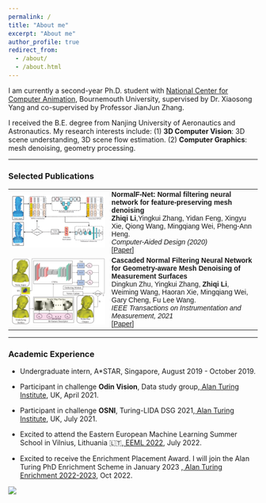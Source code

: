 ```yaml
---
permalink: /
title: "About me"
excerpt: "About me"
author_profile: true
redirect_from: 
  - /about/
  - /about.html
---
```


I am currently a second-year Ph.D. student with [National Center for Computer Animation](https://www.bournemouth.ac.uk/about/our-faculties/faculty-media-communication/national-centre-computer-animation), Bournemouth University, supervised by  Dr. Xiaosong Yang and co-supervised by Professor JianJun Zhang. 

I received the B.E. degree from Nanjing University of Aeronautics and Astronautics. 
My research interests include: (1) **3D Computer Vision**: 3D scene understanding, 3D scene flow estimation. (2) **Computer Graphics**: mesh denoising, geometry processing.

<style>
table, th, td {
  border: none;
  border-collapse: collapse;
}
</style>

_______________________________________________________________________________________________________
<h3>
  <a name="Publications"></a> Selected Publications
</h3>

 <font face="helvetica, ariel, &#39;sans serif&#39;">
            <table cellspacing="0" cellpadding="0" class="noBorder">
                <tbody>
	          <tr>
                    <td class="noBorder" width="40%">
                        <img width="320" src="../images/fig1.png" border="0">
                            </td>
                    <td>
	                    <b>NormalF-Net: Normal filtering neural network for feature-preserving mesh denoising</b>
	                    <br>
	                    <strong>Zhiqi Li</strong>,Yingkui Zhang, Yidan Feng, Xingyu Xie, Qiong Wang, Mingqiang Wei, Pheng-Ann Heng. 
	                    <br>
	                    <em>Computer-Aided Design (2020) </em>
	                    <br>
			    [<a href="https://doi.org/10.1016/j.cad.2020.102861">Paper</a>]
                    </td>
                </tr>
	          <tr>
                    <td width="40%">
                        <img width="320" src="../images/cnf.gif" border="0">
                            </td>
                    <td>
	                    <b>Cascaded Normal Filtering Neural Network for Geometry-aware Mesh Denoising of Measurement Surfaces</b>
	                    <br>
	                    Dingkun Zhu, Yingkui Zhang, <strong>Zhiqi Li</strong>, Weiming Wang, Haoran Xie, Mingqiang Wei, Gary Cheng, Fu Lee Wang.
	                    <br>
	                    <em>IEEE Transactions on Instrumentation and Measurement, 2021 </em>
	                    <br>
			 [<a href="https://ieeexplore.ieee.org/document/9360624">Paper</a>]
                    </td>
                </tr>
            	</tbody>
            </table>
</font>

_______________________________________________________________________________________________________

<h3>
  <a name="intership"></a> Academic Experience
</h3>
<div class="intership">
      <ul>
         <li>Undergraduate intern, A*STAR, Singapore, August 2019 - October 2019.</li>
      </ul>
</div>
<div class="intership">
      <ul>
         <li>Participant in challenge <strong>Odin Vision</strong>, Data study group,<a href="https://www.turing.ac.uk/events/data-study-group-april-2021"> Alan Turing Institute</a>, UK, April 2021.</li>
      </ul>
</div>
<div class="intership">
      <ul>
         <li>Participant in challenge <strong>OSNI</strong>, Turing-LIDA DSG 2021,<a href="https://lida.leeds.ac.uk/partnerships/lida-partners/the-alan-turing-institute/turing-data-study-group-at-lida/call-for-researcher-participants/"> Alan Turing Institute</a>, UK, July 2021.</li>
      </ul>
</div>
<div class="Summer School">
      <ul>
         <li>Excited to attend the Eastern European Machine Learning Summer School in Vilnius, Lithuania 🇱🇹,<a href="https://www.eeml.eu"> EEML 2022</a>, July 2022.</li>
      </ul>
</div>
<div class="Turing PhD Enrichment Scheme">
<ul>
         <li>Excited to receive the Enrichment Placement Award. I will join the Alan Turing PhD Enrichment Scheme in January 2023 ,<a href="https://www.turing.ac.uk/work-turing/studentships/enrichment"> Alan Turing Enrichment 2022-2023</a>, Oct 2022.</li>
      </ul>
</div>
<a href="https://clustrmaps.com/site/1biv7"  title="Visit tracker"><img src="//www.clustrmaps.com/map_v2.png?d=qv-SrbWjrImNRLSA9kPE8zvlhd6ggV1tmAR0PlpqNBk&cl=ffffff" /></a>





